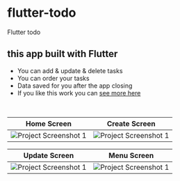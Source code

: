 # flutter-todo
Flutter todo 

## this app built with Flutter
- You can add & update & delete tasks
- You can order your tasks
- Data saved for you after the app closing
- If you like this work you can <a href="https://github.com/akramghaleb">see more here</a>
<br>

| Home Screen | Create Screen |
| --- | --- |
| ![Project Screenshot 1](scs/1.png) | ![Project Screenshot 1](scs/2.png) |

| Update Screen | Menu Screen |
| --- | --- |
| ![Project Screenshot 1](scs/3.png) | ![Project Screenshot 1](scs/4.png) | 
